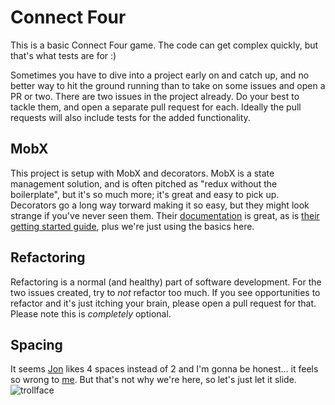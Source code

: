 # Connect Four
This is a basic Connect Four game. The code can get complex quickly, but that's what tests are for :) 

Sometimes you have to dive into a project early on and catch up, and no better way to hit the ground running than to take on some issues and open a PR or two. There are two issues in the project already. Do your best to tackle them, and open a separate pull request for each. Ideally the pull requests will also include tests for the added functionality.

## MobX
This project is setup with MobX and decorators. MobX is a state management solution, and is often pitched as "redux without the boilerplate", but it's so much more; it's great and easy to pick up. Decorators go a long way torward making it so easy, but they might look strange if you've never seen them. Their [documentation](https://mobx.js.org/index.html) is great, as is [their getting started guide](https://mobx.js.org/getting-started.html), plus we're just using the basics here.

## Refactoring
Refactoring is a normal (and healthy) part of software development. For the two issues created, try to _not_ refactor too much. If you see opportunities to refactor and it's just itching your brain, please open a pull request for that. Please note this is _completely_ optional.

## Spacing
It seems [Jon](https://github.com/notjonmadden) likes 4 spaces instead of 2 and I'm gonna be honest... it feels so wrong to [me](https://github.com/brandonaaskov). But that's not why we're here, so let's just let it slide.    
![trollface](https://66.media.tumblr.com/ec7f0adbbee0d5e8a48d05edc73d3898/tumblr_mjdf21187A1qllbqeo1_400.gif)
